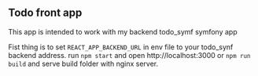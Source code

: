 ## Todo front app
This app is intended to work with my backend todo_symf symfony app

Fist thing is to set `REACT_APP_BACKEND_URL` in env file to your todo_synf backend address.
run `npm start` and open http://localhost:3000
or `npm run build` and serve build folder with nginx server.

